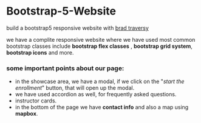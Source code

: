 # Bootstrap-5-Website
build a bootstrap5 responsive website with [brad traversy](https://www.youtube.com/watch?v=4sosXZsdy-s)

we have a complite responsive website where we have used most common bootstrap classes include **bootstrap flex classes** , **bootstrap grid system**,
**bootstrap icons**  and more.

### some important points about our page:
- in the showcase area, we have a modal, if we click on the "*start the enrollment*" button, that will open up the modal.
- we have used accordion as well, for frequently asked questions.
- instructor cards.
- in the bottom of the page we have **contact info** and also a map using **mapbox**.

